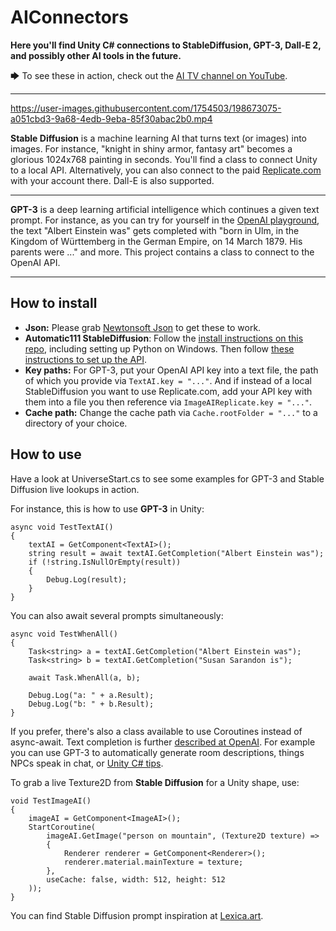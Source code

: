 # AIConnectors
 **Here you'll find Unity C# connections to StableDiffusion, GPT-3, Dall-E 2, and possibly other AI tools in the future.**

🡆 To see these in action, check out the [AI TV channel on YouTube](https://www.youtube.com/playlist?list=PL9LD6IUjh-8iQZ-cvfTYwnuzEDECCqrRr).

---


https://user-images.githubusercontent.com/1754503/198673075-a051cbd3-9a68-4edb-9eba-85f30abac2b0.mp4


**Stable Diffusion** is a machine learning AI that turns text (or images) into images. For instance, "knight in shiny armor, fantasy art" becomes a glorious 1024x768 painting in seconds. You'll find a class to connect Unity to a local API. Alternatively, you can also connect to the paid [Replicate.com](https://replicate.com) with your account there. Dall-E is also supported.

---

**GPT-3** is a deep learning artificial intelligence which continues a given text prompt. For instance, as you can try for yourself in the [OpenAI playground](https://beta.openai.com/playground), the text "Albert Einstein was" gets completed with "born in Ulm, in the Kingdom of Württemberg in the German Empire, on 14 March 1879. His parents were ..." and more. This project contains a class to connect to the OpenAI API.

---

## How to install

* **Json:** Please grab [Newtonsoft Json](https://www.newtonsoft.com/json) to get these to work.
* **Automatic111 StableDiffusion**: Follow the [install instructions on this repo](https://github.com/AUTOMATIC1111/stable-diffusion-webui), including setting up Python on Windows. Then follow [these instructions to set up the API](https://sphuff.dev/automatic-now-has-an-api).
* **Key paths:** For GPT-3, put your OpenAI API key into a text file, the path of which you provide via `TextAI.key = "..."`. And if instead of a local StableDiffusion you want to use Replicate.com, add your API key with them into a file you then reference via `ImageAIReplicate.key = "..."`.
* **Cache path:** Change the cache path via `Cache.rootFolder = "..."` to a directory of your choice.

## How to use

Have a look at UniverseStart.cs to see some examples for GPT-3 and Stable Diffusion live lookups in action.

For instance, this is how to use **GPT-3** in Unity:

    async void TestTextAI()
    {
        textAI = GetComponent<TextAI>();
        string result = await textAI.GetCompletion("Albert Einstein was");
        if (!string.IsNullOrEmpty(result))
        {
            Debug.Log(result);
        }
    }

You can also await several prompts simultaneously:

    async void TestWhenAll()
    {
        Task<string> a = textAI.GetCompletion("Albert Einstein was");
        Task<string> b = textAI.GetCompletion("Susan Sarandon is");

        await Task.WhenAll(a, b);
        
        Debug.Log("a: " + a.Result);
        Debug.Log("b: " + b.Result);
    }

If you prefer, there's also a class available to use Coroutines instead of async-await. Text completion is further [described at OpenAI](https://beta.openai.com/docs/guides/completion). For example you can use GPT-3 to automatically generate room descriptions, things NPCs speak in chat, or [Unity C# tips](https://outer-court.com/csharp-tips/).

To grab a live Texture2D from **Stable Diffusion** for a Unity shape, use:

    void TestImageAI()
    {
        imageAI = GetComponent<ImageAI>();
        StartCoroutine(
            imageAI.GetImage("person on mountain", (Texture2D texture) =>
            {
                Renderer renderer = GetComponent<Renderer>();
                renderer.material.mainTexture = texture;
            },
            useCache: false, width: 512, height: 512
        ));
    }

You can find Stable Diffusion prompt inspiration at [Lexica.art](https://lexica.art). 


